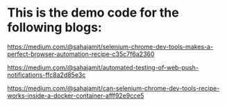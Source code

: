 # This is the demo code for the following blogs:

https://medium.com/@sahajamit/selenium-chrome-dev-tools-makes-a-perfect-browser-automation-recipe-c35c7f6a2360

https://medium.com/@sahajamit/automated-testing-of-web-push-notifications-ffc8a2d85e3c

https://medium.com/@sahajamit/can-selenium-chrome-dev-tools-recipe-works-inside-a-docker-container-afff92e9cce5